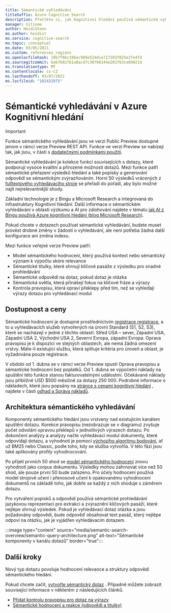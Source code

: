 ```yaml
---
title: Sémantické vyhledávání
titleSuffix: Azure Cognitive Search
description: Přečtěte si, jak Kognitivní hledání používá sémantické vyhledávací modely pro rozsáhlou výuku z Bingu, aby byly výsledky hledání intuitivnějšíější.
manager: nitinme
author: HeidiSteen
ms.author: heidist
ms.service: cognitive-search
ms.topic: conceptual
ms.date: 03/05/2021
ms.custom: references_regions
ms.openlocfilehash: 19b7f9bc19bec989e524dce7172037025e2fe4fd
ms.sourcegitcommit: ba676927b1a8acd7c30708144e201f63ce89021d
ms.translationtype: MT
ms.contentlocale: cs-CZ
ms.lasthandoff: 03/07/2021
ms.locfileid: "102432975"
---
```

# <a name="semantic-search-in-azure-cognitive-search"></a>Sémantické vyhledávání v Azure Kognitivní hledání

> [!IMPORTANT]
> Funkce sémantického vyhledávání jsou ve verzi Public Preview dostupné jenom v rámci verze Preview REST API. Funkce ve verzi Preview se nabízejí tak, jak jsou, v části s [dodatečnými podmínkami použití](https://azure.microsoft.com/support/legal/preview-supplemental-terms/).

Sémantické vyhledávání je kolekce funkcí souvisejících s dotazy, které podporují vysoce kvalitní a přirozené možnosti dotazů. Mezi funkce patří sémantické přeřazení výsledků hledání a také popisky a generování odpovědí se sémantickým zvýrazňováním. Horní 50 výsledků vrácených z [fulltextového vyhledávacího stroje](search-lucene-query-architecture.md) se přeřadí do pořadí, aby bylo možné najít nejrelevantnější shody.

Základní technologie je z Bingu a Microsoft Research a integrovaná do infrastruktury Kognitivní hledání. Další informace o sémantickém vyhledávání v oblasti výzkumu a AI pro zálohování najdete v tématu [jak AI z Bingu používá Azure kognitivní hledání (blog Microsoft Research)](https://www.microsoft.com/research/blog/the-science-behind-semantic-search-how-ai-from-bing-is-powering-azure-cognitive-search/).

Pokud chcete v dotazech používat sémantické vyhledávání, budete muset provést drobné změny v žádosti o vyhledávání, ale není potřeba žádná další konfigurace ani změna indexu.

Mezi funkce veřejné verze Preview patří:

+ Model sémantického hodnocení, který používá kontext nebo sémantický význam k výpočtu skóre relevance
+ Sémantické titulky, které shrnují klíčové pasáže z výsledku pro snadné prohledávání
+ Sémantické odpovědi na dotaz, pokud dotaz je otázka
+ Sémantická světla, která přinášejí fokus na klíčové fráze a výrazy
+ Kontrola pravopisu, která opraví překlepy před tím, než se vyhledají výrazy dotazu pro vyhledávací modul

## <a name="availability-and-pricing"></a>Dostupnost a ceny

Sémantické hodnocení je dostupné prostřednictvím [registrace registrace](https://aka.ms/SemanticSearchPreviewSignup), a to u vyhledávacích služeb vytvořených na úrovni Standard (S1, S2, S3), které se nacházejí v jedné z těchto oblastí: Střed USA – sever, Západní USA, Západní USA 2, Východní USA 2, Severní Evropa, západní Evropa. Oprava pravopisu je k dispozici ve stejných oblastech, ale nemá žádná omezení vrstvy. Máte-li existující službu, která splňuje kritéria pro úroveň a oblast, je vyžadována pouze registrace.

V období od 1. dubna se v rámci verze Preview spustí Oprava pravopisu a sémantické hodnocení bez poplatků. Od 1. dubna se výpočetní náklady na spuštění této funkce stanou fakturovatelnými událostmi. Očekávané náklady jsou přibližně USD $500 měsíčně za dotazy 250 000. Podrobné informace o nákladech, které jsou popsány na [stránce s cenami kognitivní hledání](https://azure.microsoft.com/pricing/details/search/) , najdete v části [odhad a Správa nákladů](search-sku-manage-costs.md).

## <a name="semantic-search-architecture"></a>Architektura sémantického vyhledávání

Komponenty sémantického hledání jsou vrstveny nad existujícím kanálem spuštění dotazu. Korekce pravopisu (nezobrazuje se v diagramu) zvyšuje počet odvolání opravou překlepů v jednotlivých výrazech dotazu. Po dokončení analýzy a analýzy načte vyhledávací modul dokumenty, které odpovídají dotazu, a vyhodnotí je pomocí [výchozího algoritmu bodování](index-similarity-and-scoring.md#similarity-ranking-algorithms), ať už BM25 nebo Classic, podle toho, kdy se služba vytvořila. V této fázi jsou také aplikovány profily vyhodnocování.

Po přijetí prvních 50 shod se [model sémantického hodnocení](semantic-how-to-query-response.md) znovu vyhodnotí jako corpus dokumentu. Výsledky mohou zahrnovat více než 50 shod, ale pouze první 50 bude zařazeno. Pro účely hodnocení používá model strojové učení i přenosové učení k opakovanému vyhodnocení dokumentů na základě toho, jak dobře se každý z nich shoduje s záměrem dotazu.

Pro vytváření popisků a odpovědí používá sémantické prohledávání jazykovou reprezentaci pro extrakci a zvýraznění klíčových pasáží, které nejlépe shrnují výsledek. Pokud je vyhledávací dotaz otázka a jsou požadovány odpovědi, bude odpověď obsahovat text pasáž, který nejlépe odpoví na otázku, jak je vyjádřen vyhledávacím dotazem.

:::image type="content" source="media/semantic-search-overview/semantic-query-architecture.png" alt-text="Sémantické komponenty v kanálu dotazů" border="true":::

## <a name="next-steps"></a>Další kroky

Nový typ dotazu povoluje hodnocení relevance a struktury odpovědí sémantického hledání.

Pokud chcete začít, [vytvořte sémantický dotaz](semantic-how-to-query-request.md) . Případně můžete zobrazit související informace v některém z následujících článků.

+ [Přidat kontrolu pravopisu pro dotaz na výrazy](speller-how-to-add.md)
+ [Sémantické hodnocení a reakce (odpovědi a titulky)](semantic-how-to-query-response.md)